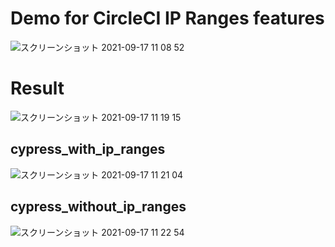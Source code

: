 # Demo for CircleCI IP Ranges features

![スクリーンショット 2021-09-17 11 08 52](https://user-images.githubusercontent.com/8651308/133713242-a9e4aac0-6200-4b96-8cfe-93ca7ce14c99.png)

# Result

![スクリーンショット 2021-09-17 11 19 15](https://user-images.githubusercontent.com/8651308/133713799-b73eed34-82a8-4415-9f48-55a3553d5cba.png)

## cypress_with_ip_ranges

![スクリーンショット 2021-09-17 11 21 04](https://user-images.githubusercontent.com/8651308/133713980-d6d4c293-afd1-4d86-8ebe-424aa440ed41.png)

## cypress_without_ip_ranges

![スクリーンショット 2021-09-17 11 22 54](https://user-images.githubusercontent.com/8651308/133714113-86c1a1fc-ab71-400c-907e-1fae8f4320c5.png)
